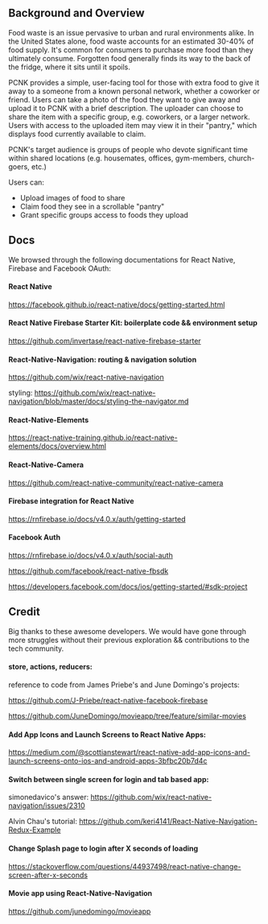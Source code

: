 ## Background and Overview

Food waste is an issue pervasive to urban and rural environments alike. In the United States alone, food waste accounts for an estimated 30-40% of food supply. It's common for consumers to purchase more food than they ultimately consume. Forgotten food generally finds its way to the back of the fridge, where it sits until it spoils.

PCNK provides a simple, user-facing tool for those with extra food to give it away to a someone from a known personal network, whether a coworker or friend. Users can take a photo of the food they want to give away and upload it to PCNK with a brief description. The uploader can choose to share the item with a specific group, e.g. coworkers, or a larger network. Users with access to the uploaded item may view it in their "pantry," which displays food currently available to claim.

PCNK's target audience is groups of people who devote significant time within shared locations (e.g. housemates, offices, gym-members, church-goers, etc.)

Users can:
  * Upload images of food to share
  * Claim food they see in a scrollable "pantry"
  * Grant specific groups access to foods they upload

## Docs
We browsed through the following documentations for React Native, Firebase and Facebook OAuth:

#### React Native
https://facebook.github.io/react-native/docs/getting-started.html

#### React Native Firebase Starter Kit: boilerplate code && environment setup
https://github.com/invertase/react-native-firebase-starter

#### React-Native-Navigation: routing & navigation solution
https://github.com/wix/react-native-navigation

styling:
https://github.com/wix/react-native-navigation/blob/master/docs/styling-the-navigator.md

#### React-Native-Elements
https://react-native-training.github.io/react-native-elements/docs/overview.html

#### React-Native-Camera
https://github.com/react-native-community/react-native-camera

#### Firebase integration for React Native
https://rnfirebase.io/docs/v4.0.x/auth/getting-started

#### Facebook Auth
https://rnfirebase.io/docs/v4.0.x/auth/social-auth

https://github.com/facebook/react-native-fbsdk

https://developers.facebook.com/docs/ios/getting-started/#sdk-project

## Credit
Big thanks to these awesome developers. We would have gone through more struggles without their previous exploration && contributions to the tech community.

#### store, actions, reducers:
reference to code from James Priebe's and June Domingo's projects:

https://github.com/J-Priebe/react-native-facebook-firebase

https://github.com/JuneDomingo/movieapp/tree/feature/similar-movies

#### Add App Icons and Launch Screens to React Native Apps:
https://medium.com/@scottianstewart/react-native-add-app-icons-and-launch-screens-onto-ios-and-android-apps-3bfbc20b7d4c

#### Switch between single screen for login and tab based app:
simonedavico's answer: https://github.com/wix/react-native-navigation/issues/2310

Alvin Chau's tutorial: https://github.com/keri4141/React-Native-Navigation-Redux-Example

#### Change Splash page to login after X seconds of loading
https://stackoverflow.com/questions/44937498/react-native-change-screen-after-x-seconds

#### Movie app using React-Native-Navigation
https://github.com/junedomingo/movieapp
